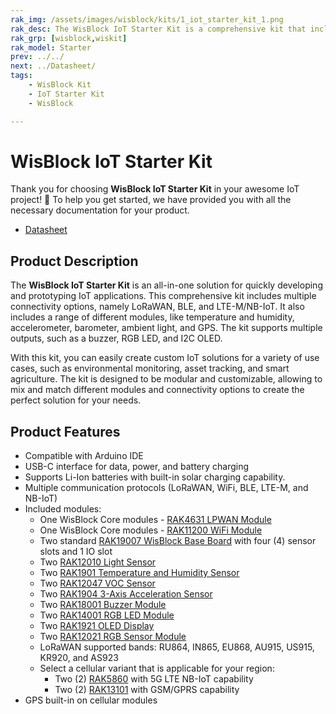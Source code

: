 ```yaml
---
rak_img: /assets/images/wisblock/kits/1_iot_starter_kit_1.png
rak_desc: The WisBlock IoT Starter Kit is a comprehensive kit that includes IoT communications modules (LoRaWAN, WiFi, BLE, LTE-M/NB-IoT) and multiple sensors (temperature/humidity, accelerometer, barometer, ambient light,  and GPS) to develop and prototype IoT applications.
rak_grp: [wisblock,wiskit]
rak_model: Starter
prev: ../../
next: ../Datasheet/
tags:
    - WisBlock Kit
    - IoT Starter Kit
    - WisBlock

---
```


# WisBlock IoT Starter Kit

Thank you for choosing **WisBlock IoT Starter Kit** in your awesome IoT project! 🎉 To help you get started, we have provided you with all the necessary documentation for your product.

* <a href="../Datasheet/" target="_blank">Datasheet</a>

## Product Description

The **WisBlock IoT Starter Kit** is an all-in-one solution for quickly developing and prototyping IoT applications. This comprehensive kit includes multiple connectivity options, namely LoRaWAN, BLE, and LTE-M/NB-IoT. It also includes a range of different modules, like temperature and humidity, accelerometer, barometer, ambient light, and GPS. The kit supports multiple outputs, such as a buzzer, RGB LED, and I2C OLED.

With this kit, you can easily create custom IoT solutions for a variety of use cases, such as environmental monitoring, asset tracking, and smart agriculture. The kit is designed to be modular and customizable, allowing to mix and match different modules and connectivity options to create the perfect solution for your needs.

## Product Features

- Compatible with Arduino IDE
- USB-C interface for data, power, and battery charging
- Supports Li-Ion batteries with built-in solar charging capability.
- Multiple communication protocols (LoRaWAN, WiFi, BLE, LTE-M, and NB-IoT)
- Included modules:
    - One WisBlock Core modules - <a href="https://store.rakwireless.com/products/rak4631-lpwan-node?utm_source=RAK4631WisBlockLPWANModule&utm_medium=Document&utm_campaign=BuyFromStore" target="_blank">RAK4631 LPWAN Module</a> 
    - One WisBlock Core modules - <a href="https://store.rakwireless.com/products/wiscore-esp32-module-rak11200?utm_source=WisBlockRAK11200&utm_medium=Document&utm_campaign=BuyFromStore" target="_blank">RAK11200 WiFi Module</a> 
    - Two standard <a href="https://store.rakwireless.com/products/rak19007-wisblock-base-board-2nd-gen?utm_source=RAK19007&utm_medium=Document&utm_campaign=BuyFromStore" target="_blank">RAK19007 WisBlock Base Board</a> with four (4) sensor slots and 1 IO slot
    - Two <a href="https://store.rakwireless.com/products/wisblock-ambient-light-sensor-rak12010?utm_source=RAK12010&utm_medium=Document&utm_campaign=BuyFromStore" target="_blank">RAK12010 Light Sensor</a> 
    - Two <a href="https://store.rakwireless.com/products/rak1901-shtc3-temperature-humidity-sensor?utm_source=RAK1901&utm_medium=Document&utm_campaign=BuyFromStore" target="_blank">RAK1901 Temperature and Humidity Sensor</a> 
    - Two <a href="https://store.rakwireless.com/products/rak12047-voc-sensor-sensirion-sgp40?utm_source=RAK12047&utm_medium=Document&utm_campaign=BuyFromStore" target="_blank">RAK12047 VOC Sensor</a> 
    - Two <a href="https://store.rakwireless.com/products/rak1904-lis3dh-3-axis-acceleration-sensor?utm_source=RAK1904&utm_medium=Document&utm_campaign=BuyFromStore" target="_blank">RAK1904 3-Axis Acceleration Sensor</a> 
    - Two <a href="https://store.rakwireless.com/products/wisblock-buzzer-module-rak18001?utm_source=WisBlockRAK18001&utm_medium=Document&utm_campaign=BuyFromStore" target="_blank">RAK18001 Buzzer Module</a> 
    - Two <a href="https://store.rakwireless.com/products/rgb-led-module-rak14001?utm_source=RAK14001&utm_medium=Document&utm_campaign=BuyFromStore" target="_blank">RAK14001 RGB LED Module</a> 
    - Two <a href="https://store.rakwireless.com/products/rak1921-oled-display-panel?utm_source=RAK1921&utm_medium=Document&utm_campaign=BuyFromStore" target="_blank">RAK1921 OLED Display</a> 
    - Two <a href="https://store.rakwireless.com/products/rak12021-wisblock-rgb-sensor?utm_source=RAK12021&utm_medium=Document&utm_campaign=BuyFromStore" target="_blank">RAK12021 RGB Sensor Module</a> 
    - LoRaWAN supported bands: RU864, IN865, EU868, AU915, US915, KR920, and AS923  
    - Select a cellular variant that is applicable for your region:  
        - Two (2) <a href="https://store.rakwireless.com/products/rak5860-lte-nb-iot-extension-board?utm_source=RAK5860&utm_medium=Document&utm_campaign=BuyFromStore" target="_blank">RAK5860</a> with 5G LTE NB-IoT capability
        - Two (2) <a href="https://store.rakwireless.com/products/wisblock-gsm-module-rak13101?utm_source=RAK13101&utm_medium=Document&utm_campaign=BuyFromStore" target="_blank">RAK13101</a> with GSM/GPRS capability
- GPS built-in on cellular modules